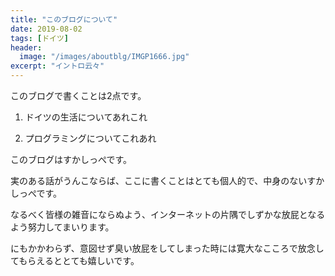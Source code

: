 ```yaml
---
title: "このブログについて"
date: 2019-08-02
tags: [ドイツ]
header:
  image: "/images/aboutblg/IMGP1666.jpg"
excerpt: "イントロ云々"
---
```


このブログで書くことは2点です。

1. ドイツの生活についてあれこれ

2. プログラミングについてこれあれ

このブログはすかしっぺです。

実のある話がうんこならば、ここに書くことはとても個人的で、中身のないすかしっぺです。

なるべく皆様の雑音にならぬよう、インターネットの片隅でしずかな放屁となるよう努力してまいります。

にもかかわらず、意図せず臭い放屁をしてしまった時には寛大なこころで放念してもらえるととても嬉しいです。

